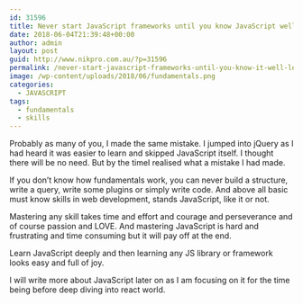 ```yaml
---
id: 31596
title: Never start JavaScript frameworks until you know JavaScript well, Lesson learnt
date: 2018-06-04T21:39:48+00:00
author: admin
layout: post
guid: http://www.nikpro.com.au/?p=31596
permalink: /never-start-javascript-frameworks-until-you-know-it-well-lesson-learnt/
image: /wp-content/uploads/2018/06/fundamentals.png
categories:
  - JAVASCRIPT
tags:
  - fundamentals
  - skills
---
```

Probably as many of you, I made the same mistake. I jumped into jQuery as I had heard it was easier to learn and skipped JavaScript itself. I thought there will be no need. But by the timeI realised what a mistake I had made. 

If you don&#8217;t know how fundamentals work, you can never build a structure, write a query, write some plugins or simply write code. And above all basic must know skills in web development, stands JavaScript, like it or not.

Mastering any skill takes time and effort and courage and perseverance and of course passion and LOVE. And mastering JavaScript is hard and frustrating and time consuming but it will pay off at the end.

Learn JavaScript deeply and then learning any JS library or framework looks easy and full of joy.

I will write more about JavaScript later on as I am focusing on it for the time being before deep diving into react world.

&nbsp;